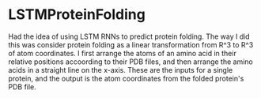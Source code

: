 # LSTMProteinFolding

Had the idea of using LSTM RNNs to predict protein folding. The way I did this was consider protein folding as a linear transformation from R^3 to R^3 of atom coordinates. I first arrange the atoms of an amino acid in their relative positions accoording to their PDB files, and then arrange the amino acids in a straight line on the x-axis. These are the inputs for a single protein, and the output is the atom coordinates from the folded protein's PDB file. 

